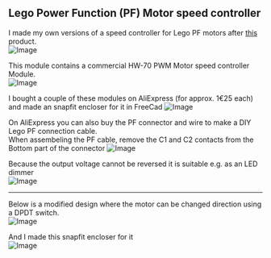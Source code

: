 ## Lego Power Function (PF) Motor speed controller

I made my own versions of a speed controller for Lego PF motors after [this](https://www.toypro.com/nl/product/54279/power-controller-voor-lego-power-functions?gad_source=1&gad_campaignid=11441466193&gclid=CjwKCAjwravBBhBjEiwAIr30VCxSRBgGp-f_SLISsrgKkRwWOlxM40EZKS2sQz4RLvHa6dNschsDmRoCfCwQAvD_BwE) product.  
![Image](https://github.com/user-attachments/assets/9e3d2e8a-b6cb-4a86-9446-e1507b8d6cdc)

This module contains a commercial HW-70 PWM Motor speed controller Module.  
![Image](https://github.com/user-attachments/assets/246a8842-75a4-48c1-bdcb-1572a66c688f)

I bought a couple of these modules on AliExpress (for approx. 1€25 each) and made an snapfit encloser for it in FreeCad
![Image](https://github.com/user-attachments/assets/31759234-456d-4af7-8029-7ed63e5ab469)

On AliExpress you can also buy the PF connector and wire to make a DIY Lego PF connection cable.  
When assembeling the PF cable, remove the C1 and C2 contacts from the Bottom part of the connector
![Image](https://github.com/user-attachments/assets/0d40d8c7-a8f0-4172-9ac3-674145432b49)

Because the output voltage cannot be reversed it is suitable e.g. as an LED dimmer  
![Image](https://github.com/user-attachments/assets/ed3f1727-a2c3-4208-9fcc-59caea6877c4)

___
Below is a modified design where the motor can be changed direction using a DPDT switch.  
![Image](https://github.com/user-attachments/assets/1e96dd7b-d2d6-4f70-9284-a41b421fc728)

And I made this snapfit encloser for it  
![Image](https://github.com/user-attachments/assets/e7473693-421f-427c-b7ac-a56a24c6cb52)
